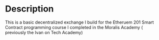 # Description

  This is a basic decentralized exchange I build for the Etheruem 201 Smart Contract programming course 
  I completed in the Moralis Academy ( previously the Ivan on Tech Academy)
